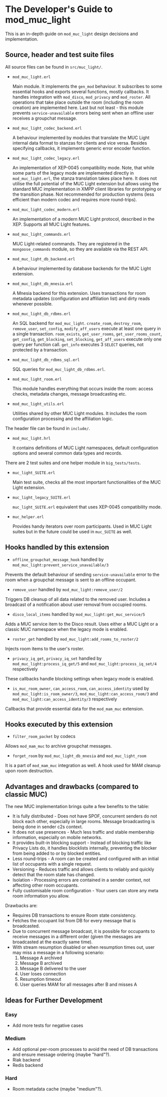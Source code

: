 # The Developer's Guide to mod_muc_light

This is an in-depth guide on `mod_muc_light` design decisions and implementation.

## Source, header and test suite files

All source files can be found in `src/muc_light/`.

* `mod_muc_light.erl`

  Main module.
  It implements the `gen_mod` behaviour.
  It subscribes to some essential hooks and exports several functions, mostly callbacks.
  It handles integration with `mod_disco`, `mod_privacy` and `mod_roster`.
  All operations that take place outside the room (including the room creation) are implemented here.
  Last but not least - this module prevents `service-unavailable` errors being sent when an offline user receives a groupchat message.

* `mod_muc_light_codec_backend.erl`

  A behaviour implemented by modules that translate the MUC Light internal data format to stanzas for clients and vice versa.
  Besides specifying callbacks, it implements generic error encoder function.

* `mod_muc_light_codec_legacy.erl`

  An implementation of XEP-0045 compatibility mode.
  Note, that while some parts of the legacy mode are implemented directly in `mod_muc_light.erl`, the stanza translation takes place here.
  It does not utilise the full potential of the MUC Light extension but allows using the standard MUC implementation in XMPP client libraries for prototyping or the transition phase.
  Not recommended for production systems (less efficient than modern codec and requires more round-trips).

* `mod_muc_light_codec_modern.erl`

  An implementation of a modern MUC Light protocol, described in the XEP.
  Supports all MUC Light features.

* `mod_muc_light_commands.erl`

  MUC Light-related commands.
  They are registered in the `mongoose_commands` module, so they are available via the REST API.

* `mod_muc_light_db_backend.erl`

  A behaviour implemented by database backends for the MUC Light extension.

* `mod_muc_light_db_mnesia.erl`

  A Mnesia backend for this extension.
  Uses transactions for room metadata updates (configuration and affiliation list) and dirty reads whenever possible.

* `mod_muc_light_db_rdbms.erl`

  An SQL backend for `mod_muc_light`.
  `create_room`, `destroy_room`, `remove_user`, `set_config`, `modify_aff_users` execute at least one query in a single transaction.
  `room_exists`, `get_user_rooms`, `get_user_rooms_count`, `get_config`, `get_blocking`, `set_blocking`, `get_aff_users` execute only one query per function call.
  `get_info` executes 3 `SELECT` queries, not protected by a transaction.

* `mod_muc_light_db_rdbms_sql.erl`

  SQL queries for `mod_muc_light_db_rdbms.erl`.

* `mod_muc_light_room.erl`

  This module handles everything that occurs inside the room: access checks, metadata changes, message broadcasting etc.

* `mod_muc_light_utils.erl`

  Utilities shared by other MUC Light modules.
  It includes the room configuration processing and the affiliation logic.

The header file can be found in `include/`.

* `mod_muc_light.hrl`

  It contains definitions of MUC Light namespaces, default configuration options and several common data types and records.

There are 2 test suites and one helper module in `big_tests/tests`.

* `muc_light_SUITE.erl`

  Main test suite, checks all the most important functionalities of the MUC Light extension.

* `muc_light_legacy_SUITE.erl`

  `muc_light_SUITE.erl` equivalent that uses XEP-0045 compatibility mode.

* `muc_helper.erl`

  Provides handy iterators over room participants.
  Used in MUC Light suites but in the future could be used in `muc_SUITE` as well.

## Hooks handled by this extension

* `offline_groupchat_message_hook` handled by `mod_muc_light:prevent_service_unavailable/3`

Prevents the default behaviour of sending `service-unavailable` error to the room when a groupchat message is sent to an offline occupant.

* `remove_user` handled by `mod_muc_light:remove_user/2`

Triggers DB cleanup of all data related to the removed user.
Includes a broadcast of a notification about user removal from occupied rooms.

* `disco_local_items` handled by `mod_muc_light:get_muc_service/5`

Adds a MUC service item to the Disco result.
Uses either a MUC Light or a classic MUC namespace when the legacy mode is enabled.

* `roster_get` handled by `mod_muc_light:add_rooms_to_roster/2`

Injects room items to the user's roster.

* `privacy_iq_get`, `privacy_iq_set` handled by `mod_muc_light:process_iq_get/5` and `mod_muc_light:process_iq_set/4` respectively

These callbacks handle blocking settings when legacy mode is enabled.

* `is_muc_room_owner`, `can_access_room`, `can_access_identity` used by `mod_muc_light:is_room_owner/3`, `mod_muc_light:can_access_room/3` and `mod_muc_light:can_access_identity/3` respectively

Callbacks that provide essential data for the `mod_mam_muc` extension.

## Hooks executed by this extension

* `filter_room_packet` by codecs

Allows `mod_mam_muc` to archive groupchat messages.

* `forget_room` by `mod_muc_light_db_mnesia` and `mod_muc_light_room`

It is a part of `mod_mam_muc` integration as well.
A hook used for MAM cleanup upon room destruction.

## Advantages and drawbacks (compared to classic MUC)

The new MUC implementation brings quite a few benefits to the table:

* It is fully distributed - Does not have SPOF, concurrent senders do not block each other, especially in large rooms.
 Message broadcasting is being done in sender c2s context.
* It does not use presences - Much less traffic and stable membership information, especially on mobile networks.
* It provides built-in blocking support - Instead of blocking traffic like Privacy Lists do, it handles blocklists internally, preventing the blocker from being added to or by blocked entities.
* Less round-trips - A room can be created and configured with an initial list of occupants with a single request.
* Versioning - Reduces traffic and allows clients to reliably and quickly detect that the room state has changed.
* Isolation - Processing errors are contained in a sender context, not affecting other room occupants.
* Fully customisable room configuration - Your users can store any meta room information you allow.

Drawbacks are:

* Requires DB transactions to ensure Room state consistency.
* Fetches the occupant list from DB for every message that is broadcasted.
* Due to concurrent message broadcast, it is possible for occupants to receive messages in a different order (given the messages are broadcasted at the exactly same time).
* With stream resumption disabled or when resumption times out, user may miss a message in a following scenario:
  1. Message A archived
  2. Message B archived
  3. Message B delivered to the user
  4. User loses connection
  5. Resumption timeout
  6. User queries MAM for all messages after B and misses A

## Ideas for Further Development

### Easy

  * Add more tests for negative cases

### Medium

  * Add optional per-room processes to avoid the need of DB transactions and ensure message ordering (maybe "hard"?).
  * Riak backend
  * Redis backend

### Hard

  * Room metadata cache (maybe "medium"?).
